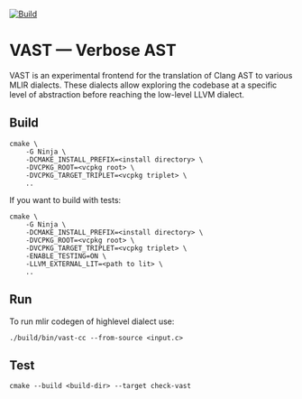 [![Build](https://github.com/trailofbits/vast/actions/workflows/main.yml/badge.svg)](https://github.com/trailofbits/vast/actions/workflows/main.yml)

# VAST — Verbose AST

VAST is an experimental frontend for the translation of Clang AST to various MLIR dialects. These dialects allow exploring the codebase at a specific level of abstraction before reaching the low-level LLVM dialect.

## Build

```
cmake \
    -G Ninja \
    -DCMAKE_INSTALL_PREFIX=<install directory> \
    -DVCPKG_ROOT=<vcpkg root> \
    -DVCPKG_TARGET_TRIPLET=<vcpkg triplet> \
    ..
```

If you want to build with tests:

```
cmake \
    -G Ninja \
    -DCMAKE_INSTALL_PREFIX=<install directory> \
    -DVCPKG_ROOT=<vcpkg root> \
    -DVCPKG_TARGET_TRIPLET=<vcpkg triplet> \
    -ENABLE_TESTING=ON \
    -LLVM_EXTERNAL_LIT=<path to lit> \
    ..
```

## Run

To run mlir codegen of highlevel dialect use:

```
./build/bin/vast-cc --from-source <input.c>
```

## Test

```
cmake --build <build-dir> --target check-vast
```
